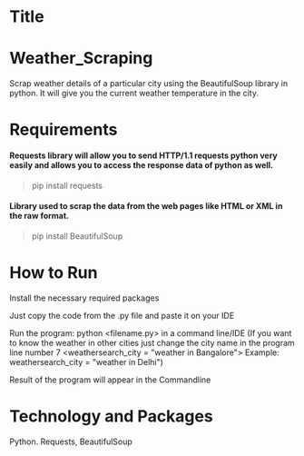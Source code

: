 # Title
# Weather_Scraping
Scrap weather details of a particular city using the BeautifulSoup library in python. It will give you the current weather temperature in the city.

# Requirements 
#### Requests library will allow you to send HTTP/1.1 requests python very easily and allows you to access the response data of python as well.
>pip install requests 

#### Library used to scrap the data from the web pages like HTML or XML in the raw format.
>pip install BeautifulSoup 

# How to Run
Install the necessary required packages 

Just copy the code from the .py file and paste it on your IDE 

Run the program: python <filename.py> in a command line/IDE
(If you want to know the weather in other cities just change the city name in the program line number 7 <weathersearch_city = "weather in Bangalore"> 
Example: weathersearch_city = "weather in Delhi")


Result of the program will appear in the Commandline

# Technology and Packages 
Python. Requests, BeautifulSoup 

